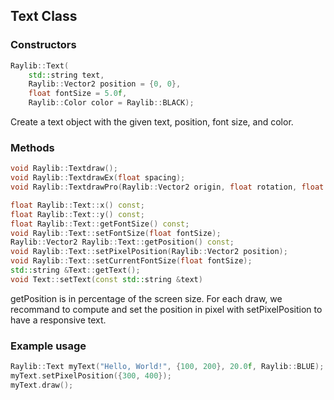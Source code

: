 ## Text Class

### Constructors

```cpp
Raylib::Text(
    std::string text,
    Raylib::Vector2 position = {0, 0},
    float fontSize = 5.0f,
    Raylib::Color color = Raylib::BLACK);
```

Create a text object with the given text, position, font size, and color.

### Methods

```cpp
void Raylib::Textdraw();
void Raylib::TextdrawEx(float spacing);
void Raylib::TextdrawPro(Raylib::Vector2 origin, float rotation, float spacing);

float Raylib::Text::x() const;
float Raylib::Text::y() const;
float Raylib::Text::getFontSize() const;
void Raylib::Text::setFontSize(float fontSize);
Raylib::Vector2 Raylib::Text::getPosition() const;
void Raylib::Text::setPixelPosition(Raylib::Vector2 position);
void Raylib::Text::setCurrentFontSize(float fontSize);
std::string &Text::getText();
void Text::setText(const std::string &text)
```

getPosition is in percentage of the screen size. For each draw, we recommand to compute and set the position in pixel with setPixelPosition to have a responsive text.

### Example usage

```cpp
Raylib::Text myText("Hello, World!", {100, 200}, 20.0f, Raylib::BLUE);
myText.setPixelPosition({300, 400});
myText.draw();
```
